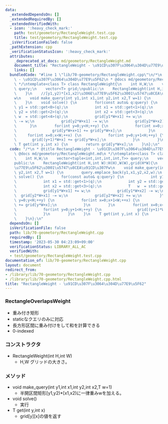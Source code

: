 ```yaml
---
data:
  _extendedDependsOn: []
  _extendedRequiredBy: []
  _extendedVerifiedWith:
  - icon: ':heavy_check_mark:'
    path: test/geometory/RectangleWeight.test.cpp
    title: test/geometory/RectangleWeight.test.cpp
  _isVerificationFailed: false
  _pathExtension: cpp
  _verificationStatusIcon: ':heavy_check_mark:'
  attributes:
    _deprecated_at_docs: md/geometory/RectangleWeight.md
    document_title: "RectangleWeight - \u91CD\u307F\u3064\u304D\u77E9\u5F62"
    links: []
  bundledCode: "#line 1 \"lib/70-geometory/RectangleWeight.cpp\"\n/*\n * @title RectangleWeight\
    \ - \u91CD\u307F\u3064\u304D\u77E9\u5F62\n * @docs md/geometory/RectangleWeight.md\n\
    \ */\ntemplate<class T> class RectangleWeight{\n    int H,W;\n    vector<tuple<int,int,int,int,T>>\
    \ query;\n    vector<T> grid;\npublic:\n    RectangleWeight(int H,int W):H(H),W(W),grid(H*W){\n\
    \    }\n    //[y1,y2)*[x1,x2)\u306E\u77E9\u5F62\u3001\u5747\u8CEA\u91CD\u307F\
    w\n    void make_query(int y1,int x1,int y2,int x2,T w=1) {\n        query.emplace_back(y1,x1,y2,x2,w);\n\
    \    }\n    void solve() {\n        for(const auto& q:query) {\n            int\
    \ y1 = std::get<0>(q);\n            int x1 = std::get<1>(q);\n            int\
    \ y2 = std::get<2>(q);\n            int x2 = std::get<3>(q);\n            T  \
    \ w  = std::get<4>(q);\n            grid[y1*W+x1] += w;\n            grid[y1*W+x2]\
    \ -= w;\n            grid[y2*W+x1] -= w;\n            grid[y2*W+x2] += w;\n  \
    \      }\n        for(int y=0;y<H;++y) {\n            for(int x=0;x+1<W;++x) {\n\
    \                grid[y*W+x+1] += grid[y*W+x];\n            }\n        }\n   \
    \     for(int x=0;x<W;++x) {\n            for(int y=0;y+1<H;++y) {\n         \
    \       grid[(y+1)*W+x] += grid[y*W+x];\n            }\n        }\n    }\n   \
    \ T get(int y,int x) {\n        return grid[y*W+x];\n    }\n};\n"
  code: "/*\n * @title RectangleWeight - \u91CD\u307F\u3064\u304D\u77E9\u5F62\n *\
    \ @docs md/geometory/RectangleWeight.md\n */\ntemplate<class T> class RectangleWeight{\n\
    \    int H,W;\n    vector<tuple<int,int,int,int,T>> query;\n    vector<T> grid;\n\
    public:\n    RectangleWeight(int H,int W):H(H),W(W),grid(H*W){\n    }\n    //[y1,y2)*[x1,x2)\u306E\
    \u77E9\u5F62\u3001\u5747\u8CEA\u91CD\u307Fw\n    void make_query(int y1,int x1,int\
    \ y2,int x2,T w=1) {\n        query.emplace_back(y1,x1,y2,x2,w);\n    }\n    void\
    \ solve() {\n        for(const auto& q:query) {\n            int y1 = std::get<0>(q);\n\
    \            int x1 = std::get<1>(q);\n            int y2 = std::get<2>(q);\n\
    \            int x2 = std::get<3>(q);\n            T   w  = std::get<4>(q);\n\
    \            grid[y1*W+x1] += w;\n            grid[y1*W+x2] -= w;\n          \
    \  grid[y2*W+x1] -= w;\n            grid[y2*W+x2] += w;\n        }\n        for(int\
    \ y=0;y<H;++y) {\n            for(int x=0;x+1<W;++x) {\n                grid[y*W+x+1]\
    \ += grid[y*W+x];\n            }\n        }\n        for(int x=0;x<W;++x) {\n\
    \            for(int y=0;y+1<H;++y) {\n                grid[(y+1)*W+x] += grid[y*W+x];\n\
    \            }\n        }\n    }\n    T get(int y,int x) {\n        return grid[y*W+x];\n\
    \    }\n};\n"
  dependsOn: []
  isVerificationFile: false
  path: lib/70-geometory/RectangleWeight.cpp
  requiredBy: []
  timestamp: '2023-05-30 04:23:09+09:00'
  verificationStatus: LIBRARY_ALL_AC
  verifiedWith:
  - test/geometory/RectangleWeight.test.cpp
documentation_of: lib/70-geometory/RectangleWeight.cpp
layout: document
redirect_from:
- /library/lib/70-geometory/RectangleWeight.cpp
- /library/lib/70-geometory/RectangleWeight.cpp.html
title: "RectangleWeight - \u91CD\u307F\u3064\u304D\u77E9\u5F62"
---
```

### RectangleOverlapsWeight
- 重み付き矩形
- staticなクエリのみに対応
- 長方形区間に重み付けをして和を計算できる
- 0-indexed

### コンストラクタ
- RectangleWeight(int H,int W)
  - H,W グリッドの大きさ。
  
### メソッド
- void make_query(int y1,int x1,int y2,int x2,T w=1) 
  - 半開区間矩形[y1,y2)*[x1,x2)に一律重みwを加える。
- void solve() 
  - 実行
- T get(int y,int x) 
  - grid[y][x]の値を返す